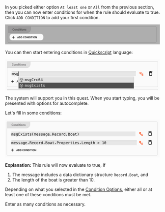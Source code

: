 In you picked either option `At least one` or `All` from the previous section, then you can now enter conditions for when the rule should evaluate to true.
Click `ADD CONDITION` to add your first condition.

![Conditions Add](._asset-conditions_images/6db418ff.png)

You can then start entering conditions in [Quickscript](/docs/language-reference/quickscript) language:

![Condition Quickscript](._asset-conditions_images/779187ab.png)

The system will support you in this quest. When you start typing, you will be presented with options for autocomplete.

Let's fill in some conditions:

![Condition Quickscript Two Conditions](._asset-conditions_images/9cce97e9.png)

**Explanation:**
This rule will now evaluate to true, if

1. The message includes a data dictionary structure `Record.Boat`, and
2. The length of the boat is greater than 10.

Depending on what you selected in the [Condition Options](#condition-options), either all or at least one of these conditions must be met.

Enter as many conditions as necessary.

